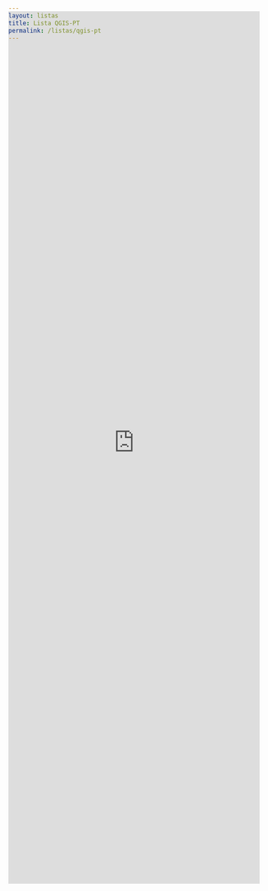 ```yaml
---
layout: listas
title: Lista QGIS-PT
permalink: /listas/qgis-pt
---
```

<iframe name="FRAME1" src="http://osgeo-org.1560.x6.nabble.com/QGIS-pt-f5128248.html" width="100%" height="1750px" frameborder="0" scrolling="auto" style="margin-top:-75px"></iframe>
